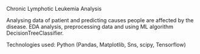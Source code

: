 Chronic Lymphotic Leukemia Analysis

Analysing data of patient and predicting causes people are affected by the disease.
EDA analysis, preprocessing data and using ML algorithm DecisionTreeClassifier.

Technologies used: Python (Pandas, Matplotlib, Sns, scipy, Tensorflow)
